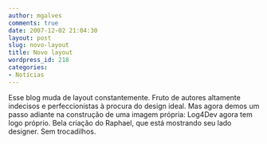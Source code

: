 ```yaml
---
author: mgalves
comments: true
date: 2007-12-02 21:04:30
layout: post
slug: novo-layout
title: Novo layout
wordpress_id: 218
categories:
- Notícias
---
```


Esse blog muda de layout constantemente. Fruto de autores altamente indecisos e perfeccionistas à procura do design ideal. Mas agora demos um passo adiante na construção de uma imagem própria: Log4Dev agora tem logo próprio. Bela criação do Raphael, que está mostrando seu lado designer. Sem trocadilhos.
